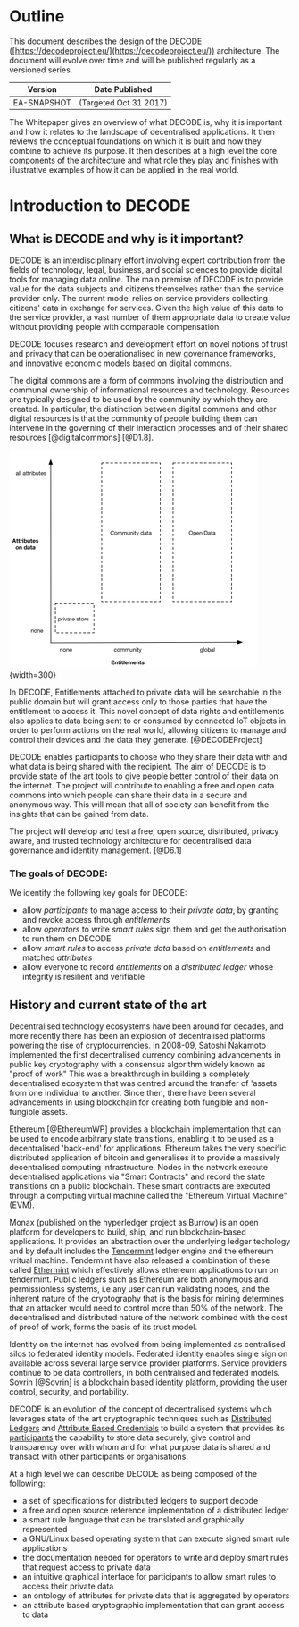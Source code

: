 # Outline

This document describes the design of the DECODE ([https://decodeproject.eu/](https://decodeproject.eu/)) architecture. The document will evolve over time and will be published regularly as a versioned series.

| Version                        | Date Published            |
| ------------------------------ | ------------------------- |
| EA-SNAPSHOT | (Targeted Oct 31 2017)    |


The Whitepaper gives an overview of what DECODE is, why it is important and how it relates to the landscape of decentralised applications. It then reviews the conceptual foundations on which it is built and how they combine to achieve its purpose. It then describes at a high level the core components of the architecture and what role they play and finishes with illustrative examples of how it can be applied in the real world.


# Introduction to DECODE

## What is DECODE and why is it important?

DECODE is an interdisciplinary effort involving expert contribution from the fields of technology, legal, business, and social sciences to provide digital tools for managing data online. The main premise of DECODE is to provide value for the  data subjects and citizens themselves rather than the service provider only. The current model relies on service providers collecting citizens' data in exchange for services. Given the high value of this data to the service provider, a vast number of them appropriate data to create value without providing people with comparable compensation.

DECODE  focuses  research  and  development  effort  on  novel  notions  of  trust  and  privacy that  can  be  operationalised  in  new  governance  frameworks,  and  innovative  economic  models  based  on  digital  commons.

The digital commons are a form of commons involving the distribution and communal ownership of informational resources and technology. Resources are typically designed to be used by the community by which they are created. In particular, the distinction between digital commons and other digital resources is that the community of people building them can intervene in the governing of their interaction processes and of their shared resources [@digitalcommons] [@D1.8].

![Digital commons](img/entitlements-data.png "Digital commons"){width=300}

In DECODE, Entitlements attached to private data will be searchable in the public domain but will grant access only to  those  parties  that  have  the  entitlement  to  access  it.  This  novel  concept  of  data  rights  and  entitlements  also  applies to data being sent to or consumed by connected IoT objects in order to perform actions on the real world,  allowing citizens to manage and control their devices and the data they generate. [@DECODEProject]

DECODE enables participants to choose who they share their data with and what data is being shared with the recipient. The aim of DECODE is to provide state of the art tools to give people better control of their data on the internet. The project will contribute to enabling a free and open data commons into which people can share their data in a secure and anonymous way. This will mean that all of society can benefit from the insights that can be gained from data. 

The project will develop and test a free, open source, distributed, privacy aware, and trusted technology architecture for decentralised data governance and identity management. [@D6.1]

### The goals of DECODE:

We identify the following key goals for DECODE:

- allow *participants* to manage access to their *private data*, by granting and revoke access through *entitlements*
- allow *operators* to write *smart rules* sign them and get the authorisation to run them on DECODE
- allow *smart rules* to access *private data* based on *entitlements* and matched *attributes*
- allow everyone to record *entitlements* on a *distributed ledger* whose integrity is resilient and verifiable


## History and current state of the art

Decentralised technology ecosystems have been around for decades, and more recently there has been an explosion of decentralised platforms powering the rise of cryptocurrencies. In 2008-09, Satoshi Nakamoto implemented the first decentralised currency combining advancements in public key cryptography with a consensus algorithm widely known as "proof of work" This was a breakthrough in building a completely decentralised ecosystem that was centred around the transfer of 'assets' from one individual to another. Since then, there have been several advancements in using blockchain for creating both fungible and non-fungible assets.

Ethereum [@EthereumWP] provides a blockchain implementation that can be used to encode arbitrary state transitions, enabling it to be used as a decentralised 'back-end' for applications. Ethereum takes the very specific distributed application of bitcoin and generalises it to provide a massively decentralised computing infrastructure. Nodes in the network execute decentralised applications via "Smart Contracts" and record the state transitions on a public blockchain. These smart contracts are executed through a computing virtual machine called the "Ethereum Virtual Machine" (EVM). 

Monax (published on the hyperledger project as Burrow) is an open platform for developers to build, ship, and run blockchain-based applications. It provides an abstraction over the underlying ledger techology and by default includes the [Tendermint](https://tendermint.com/) ledger engine and the ethereum vritual machine. Tendermint have also released a combination of these called [Ethermint](https://github.com/tendermint/ethermint) which effectively allows ethereum applications to run on tendermint. Public ledgers such as Ethereum are both anonymous and permissionless systems, i.e any user can run validating nodes, and the inherent nature of the cryptography that is the basis for mining determines that an attacker would need to control more than 50% of the network. The decentralised and distributed nature of the network combined with the cost of proof of work, forms the basis of its trust model.


Identity on the internet has evolved from being implemented as centralised silos to federated identity models. Federated identity enables single sign on available across several large service provider platforms. Service providers continue to be data controllers, in both centralised and federated models. Sovrin [@Sovrin] is a blockchain based identity platform, providing the user control, security, and portability.

DECODE is an evolution of the concept of decentralised systems which leverages state of the art cryptographic techniques such as [Distributed Ledgers](section-link) and [Attribute Based Credentials](section-link) to build a system that provides its [participants](glossary-link) the capability to store data securely, give control and transparency over with whom and for what purpose data is shared and transact with other participants or  organisations.

At a high level we can describe DECODE as being composed of the following:

- a set of specifications for distributed ledgers to support decode
- a free and open source reference implementation of a distributed ledger
- a smart rule language that can be translated and graphically represented
- a GNU/Linux based operating system that can execute signed smart rule applications
- the documentation needed for operators to write and deploy smart rules that request access to private data
- an intuitive graphical interface for participants to allow smart rules to access their private data
- an ontology of attributes for private data that is aggregated by operators
- an attribute based cryptographic implementation that can grant access to data
